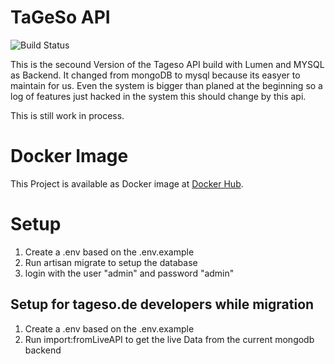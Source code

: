 
# TaGeSo API

![Build Status](https://travis-ci.org/tageso/api.svg?branch=master)

This is the secound Version of the Tageso API build with Lumen and MYSQL as Backend. It changed from mongoDB to mysql because its easyer to maintain for us. Even the system is bigger than planed at the beginning so a log of features just hacked in the system this should change by this api.

This is still work in process.

# Docker Image

This Project is available as Docker image at [Docker Hub](https://hub.docker.com/r/tageso/api/).

# Setup

1) Create a .env based on the .env.example
2) Run artisan migrate to setup the database
3) login with the user "admin" and password "admin"

## Setup for tageso.de developers while migration

1) Create a .env based on the .env.example
2) Run import:fromLiveAPI to get the live Data from the current mongodb backend